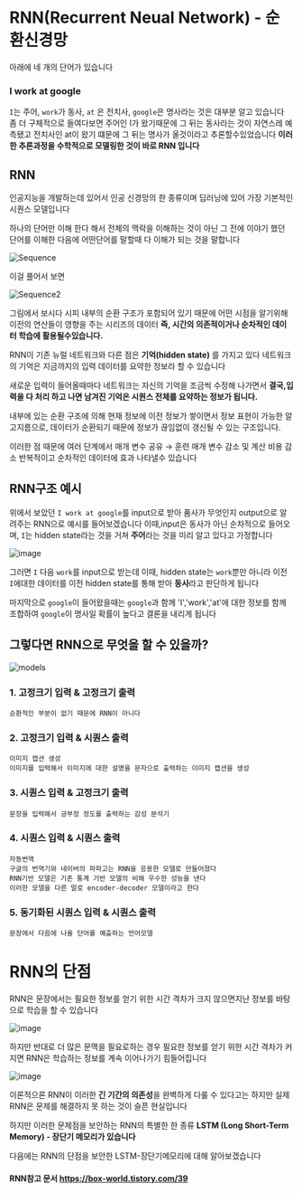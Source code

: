 
# RNN(Recurrent Neual Network) - 순환신경망  

아래에 네 개의 단어가 있습니다 
### I work at google

`I`는 주어, `work`가 동사, `at` 은 전치사, `google`은 명사라는 것은 대부분 알고 있습니다 
좀 더 구체적으로 들여다보면 주어인 I가 왔기때문에 그 뒤는 동사라는 것이 자연스레 예측됐고
전치사인 at이 왔기 떄문에 그 뒤는 명사가 올것이라고 추론할수있었습니다 
**이러한 추론과정을 수학적으로 모델링한 것이 바로 RNN 입니다**  

## RNN

인공지능을 개발하는데 있어서 인공 신경망의 한 종류이며 딥러닝에 있어 가장 기본적인 시퀀스 모델입니다

하나의 단어만 이해 한다 해서 전체의 맥락을 이해하는 것이 아닌 그 전에 이야기 했던 단어를 이해한 다음에 어떤단어를 말할때 다 이해가 되는 것을 말합니다 

![Sequence](https://user-images.githubusercontent.com/80239748/121489612-3821ee00-ca0f-11eb-9be7-c3c42795ed25.JPG)

이걸 풀어서 보면

![Sequence2](https://user-images.githubusercontent.com/80239748/121496553-8a660d80-ca15-11eb-857f-8bfbcb3c294d.JPG)

그림에서 보시다 시피 내부의 순환 구조가 포함되어 있기 때문에 어떤 시점을 알기위해 이전의 연산들이 영향을 주는 시리즈의 데이터 
**즉, 시간의 의존적이거나 순차적인 데이터 학습에 활용될수있습니다.**

RNN이 기존 뉴럴 네트워크와 다른 점은 **기억(hidden state)** 를 가지고 있다 네트워크의 기억은 지금까지의 입력 데이터를 요약한 정보라 할 수 있습니다 

새로운 입력이 들어올때마다 네트워크는 자신의 기억을 조금씩 수정해 나가면서
**결국,입력을 다 처리 하고 나면 남겨진 기억은 시퀀스 전체를 요약하는 정보가 됩니다.** 

내부에 있는 순환 구조에 의해 현재 정보에 이전 정보가 쌓이면서 정보 표현이 가능한 알고지름으로, 데이터가 순환되기 때문에 정보가 끊임없이 갱신될 수 있는 구조입니다.

이러한 점 때문에 여러 단계에서 매개 변수 공유 → 훈련 매개 변수 감소 및 계산 비용 감소 반복적이고 순차적인 데이터에 효과 나타낼수 있습니다 

## RNN구조 예시

위에서 보았던 `I work at google`를 input으로 받아 품사가 무엇인지 output으로 알려주는 RNN으로  예시를 들어보겠습니다 이때,input은 동사가 아닌 순차적으로 들어오며, `I`는 hidden state라는 것을 거쳐 **주어**라는 것을 미리 알고 있다고 가정합니다

![image](https://user-images.githubusercontent.com/80239748/135945449-c9117da9-3bcc-44c3-9557-cd7bf1beab52.png)

그러면 `I` 다음 `work`를 input으로 받는데 이때, hidden state는 `work`뿐만 아니라 이전 `I`에대한 데이터를 이전 hidden state를 통해 받아 **동사**라고 판단하게 됩니다 

마지막으로 `google`이 들어왔을때는 `google`과 함께  'I','work','at'에 대한 정보를 함께 조합하여 `google`이 명사일 확률이 높다고 결론을 내리게 됩니다 

## 그렇다면 RNN으로 무엇을 할 수 있을까?

![models](https://user-images.githubusercontent.com/80239748/121499962-d36b9100-ca18-11eb-99b7-6b268d97e421.JPG)

### 1. 고정크기 입력 & 고정크기 출력 
    순환적인 부분이 없기 때문에 RNN이 아니다

### 2. 고정크기 입력 & 시퀀스 출력 
    이미지 캡션 생성
    이미지를 입력해서 이미지에 대한 설명을 문자으로 출력하는 이미지 캡션을 생성

### 3. 시퀀스 입력 & 고정크기 출력 
    문장을 입력해서 긍부정 정도를 출력하는 감성 분석기 

### 4. 시퀀스 입력 & 시퀀스 출력 
    자동번역 
    구글의 번역기와 네이버의 파파고는 RNN을 응용한 모델로 만들어졌다
    RNN기반 모델은 기존 통계 기반 모델의 비해 우수한 성능을 낸다
    이러한 모델을 다른 말로 encoder-decoder 모델이라고 한다

### 5. 동기화된 시퀀스 입력 & 시퀀스 출력
    문장에서 다음에 나올 단어를 예츨하는 언어모델 
    
# RNN의 단점 

RNN은 문장에서는 필요한 정보를 얻기 위한 시간 격차가 크지 않으면지난 정보를 바탕으로 학습을 할 수 있습니다

![image](https://user-images.githubusercontent.com/80239748/122632482-0515e380-d10e-11eb-85c6-fcc22a9491fb.png)

하지만 반대로 더 많은 문맥을 필요로하는 경우 필요한 정보를 얻기 위한 시간 격차가 커지면 RNN은 학습하는 정보를 계속 이어나가기 힘들어집니다

![image](https://user-images.githubusercontent.com/80239748/122632497-1828b380-d10e-11eb-9b03-e2b4b4312005.png)

이론적으론 RNN이 이러한 **긴 기간의 의존성**을 완벽하게 다룰 수 있다고는 하지만 실제 RNN은 문제를 해결하지 못 하는 것이 슬픈 현실입니다  

하지만 이러한 문제점을 보안하는 RNN의 특별한 한 종류 **LSTM (Long Short-Term Memory) - 장단기 메모리가 있습니다**

다음에는 RNN의 단점을 보안한 LSTM-장단기메모리에 대해 알아보겠습니다 

#### RNN참고 문서 https://box-world.tistory.com/39
